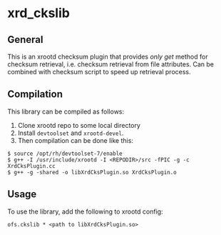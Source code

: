 # xrd_ckslib
## General
This is an xrootd checksum plugin that provides *only get* method for checksum retrieval, i.e. checksum retrieval from file attributes.
Can be combined with checksum script to speed up retrieval process.

## Compilation
This library can be compiled as follows:
1. Clone xrootd repo to some local directory <REPODIR>
2. Install `devtoolset` and `xrootd-devel`.
3. Then compilation can be done like this:
```
$ source /opt/rh/devtoolset-7/enable
$ g++ -I /usr/include/xrootd -I <REPODIR>/src -fPIC -g -c XrdCksPlugin.cc
$ g++ -g -shared -o libXrdCksPlugin.so XrdCksPlugin.o
```

## Usage
To use the library, add the following to xrootd config:
```
ofs.ckslib * <path to libXrdCksPlugin.so>
```
